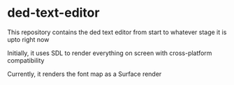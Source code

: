 # ded-text-editor
This repository contains the ded text editor from start to whatever stage it is upto right now

Initially, it uses SDL to render everything on screen with cross-platform compatibility

Currently, it renders the font map as a Surface render

